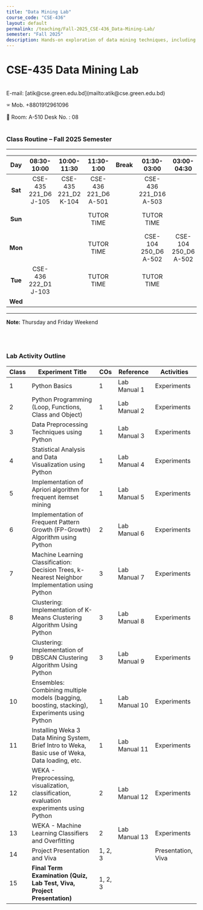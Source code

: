 ```yaml
---
title: "Data Mining Lab"
course_code: "CSE-436"
layout: default  
permalink: /teaching/Fall-2025_CSE-436_Data-Mining-Lab/
semester: "Fall 2025"
description: Hands-on exploration of data mining techniques, including preprocessing, pattern mining, classification, clustering, and model evaluation using Python."
---
```

# CSE-435 Data Mining Lab
<br>
E-mail: [atik@cse.green.edu.bd](mailto:atik@cse.green.edu.bd)  

🕾 Mob. +8801912961096 

:office: Room: A-510 Desk No. : 08
<br>
<br>
### Class Routine – Fall 2025 Semester
---

| Day | 08:30-10:00 | 10:00-11:30 | 11:30-1:00 | Break | 01:30-03:00 | 03:00-04:30 | 06:00-07:30 | 07:30-09:00 |
| :---: | :----: | :----: | :----: | :---: | :----: | :----: | :----: | :----: |
| **Sat** | CSE-435 221_D6<br>J-105 | CSE-435 221_D2<br>K-104 | CSE-436 221_D6<br>A-501 | | CSE-436 221_D16<br>A-503 | | | |
| **Sun** | | | TUTOR TIME | | TUTOR TIME |  | | Thesis/Project Meeting <br>Online|
| **Mon** | | | TUTOR TIME | |CSE-104 250_D6<br>A-502  |CSE-104 250_D6<br>A-502  | CSE-435 221_D6<br>Online | CSE-435 221_D2<br>Online|
| **Tue** | CSE-436 222_D1<br>J-103 | | TUTOR TIME | | TUTOR TIME | | | PSD-400 221_D2<br>Online |
| **Wed** | | | | | | | | |

---
**Note:** Thursday and Friday Weekend

<br>
<br>


### Lab Activity Outline

| Class | Experiment Title | COs | Reference | Activities |
|--------|----------------|-----|-----------|------------|
| 1  | Python Basics | 1 | Lab Manual 1 | Experiments |
| 2  | Python Programming (Loop, Functions, Class and Object) | 1 | Lab Manual 2 | Experiments |
| 3  | Data Preprocessing Techniques using Python | 1 | Lab Manual 3 | Experiments |
| 4  | Statistical Analysis and Data Visualization using Python | 1 | Lab Manual 4 | Experiments |
| 5  | Implementation of Apriori algorithm for frequent itemset mining | 1 | Lab Manual 5 | Experiments |
| 6  | Implementation of Frequent Pattern Growth (FP-Growth) Algorithm using Python | 2 | Lab Manual 6 | Experiments |
| 7  | Machine Learning Classification: Decision Trees, k-Nearest Neighbor Implementation using Python | 3 | Lab Manual 7 | Experiments |
| 8  | Clustering: Implementation of K-Means Clustering Algorithm Using Python | 3 | Lab Manual 8 | Experiments |
| 9  | Clustering: Implementation of DBSCAN Clustering Algorithm Using Python | 3 | Lab Manual 9 | Experiments |
| 10 | Ensembles: Combining multiple models (bagging, boosting, stacking), Experiments using Python | 1 | Lab Manual 10 | Experiments |
| 11 | Installing Weka 3 Data Mining System, Brief Intro to Weka, Basic use of Weka, Data loading, etc. | 1 | Lab Manual 11 | Experiments |
| 12 | WEKA - Preprocessing, visualization, classification, evaluation experiments using Python | 2 | Lab Manual 12 | Experiments |
| 13 | WEKA - Machine Learning Classifiers and Overfitting | 2 | Lab Manual 13 | Experiments |
| 14 | Project Presentation and Viva | 1, 2, 3 | | Presentation, Viva |
| 15 | **Final Term Examination (Quiz, Lab Test, Viva, Project Presentation)** | 1, 2, 3 | | |
